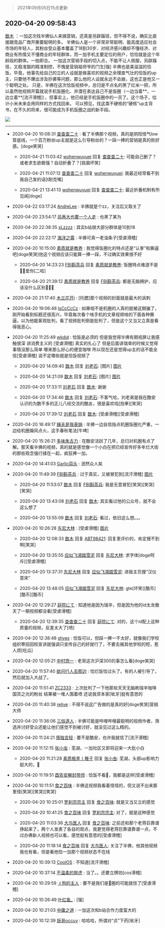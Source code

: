 > 2021年09月05日15点更新
<link rel="stylesheet" href="https://cdn.jsdelivr.net/gh/taotie6/sampleJSON@main/css/photo_show.css">


 ## 2020-04-20 09:58:43 

 [㪚木](https://www.coolapk.com/feed/18193568?shareKey=N2E5YjRjM2ZhMjM2NjEzMTc1NGM~) ：一加这次找半佛仙人来搞营销，还真是另辟蹊径，但不得不说，确实比直接跟竞品厂商开撕要聪明的多。
半佛仙人是一个非常非常聪明、能高度适应社会市场的年轻人，其粉丝受众基本覆盖了18到30岁、对经济感兴趣却不懂经济、对商业有热情又不懂商业的年轻群体，而一加手机主要定位的用户<!--break-->，恰恰就是这个年龄段的群体。一拍即合。
一加这次营销手段的切入点，不能不让人佩服，另辟蹊径，又稳准狠的精准制控，不愧是营销祖师爷的门生[强]
半佛也是美滋滋的恰饭，毕竟，他事先给自己的立的人设就是做喜欢的视频之余理直气壮的恰饭的up主，只要他不爆出涉及抄袭等问题，那么他的人设就永远不会崩，这也正是他又一个聪明之处。
只是，半佛在这次恰饭视频中，总归是不点名的黑了红米一把，所以虽然他视频开篇就说手机饭圈化、并潜在表达自己不是饭圈（一边当着**，一边立着**[流汗滑稽]），但事实上，他已经是手机饭圈中的一员了。这个场子，估计小米未来会用同样的方式找回来。
可以预见，找这类不硬核的“硬核”up主背书，在不久的将来，很可能成为手机饭圈之战的新手段。 

<div class="album">
<img class="img-item" src="http://image.coolapk.com/feed/2019/0909/23/1081091_fee9045c_3927_3132@384x223.gif" />
</div>

 ------- 

- 2020-04-20 10:08:31 [查查查二十](uid=3321309) : 看了半佛那个视频，真的是阴阳怪气low穿底线，一个百万粉丝up主就是这么引导粉丝的？一踩一捧的营销是真的败好感。[doge笑哭] 

    - 2020-04-21 11:03:42 [wohenwuyuei](uid=1096665) 回复 [查查查二十](uid=3321309): 可能自己删了？或者求生欲极强？自动折叠了？[挑眉坏笑] 

    - 2020-04-21 11:07:12 [查查查二十](uid=3321309) 回复 [wohenwuyuei](uid=1096665): 我最近经常看不到我自己发的话[t耐克嘴] 

    - 2020-04-21 13:41:13 [wohenwuyuei](uid=1096665) 回复 [查查查二十](uid=3321309): 最近折叠机制有所见闻[doge] 

- 2020-04-22 03:17:24 [AndreLee](uid=1002052) : 半佛就是个zz，关注后又取关了 

- 2020-04-20 23:54:17 [风再大也要一个人走](uid=1870992) : 也黑了某为 

- 2020-04-20 22:38:35 [xLzzzz](uid=1363343) : 其实b站很大部分群体是10到18 

- 2020-04-20 22:22:17 [海洋之露](uid=1111949) : 半佛可真一老油条子[受虐滑稽] 

- 2020-04-20 10:15:00 [素质就是教养](uid=2192928) : 我觉得饭圈化的特点还是“认爹”和撕逼吧[doge笑哭]他这个视频应该只能算一捧一踩，不过确实效果很不好 

    - 2020-04-20 14:23:23 [FBI斟茶兵](uid=2990798) 回复 [素质就是教养](uid=2192928): 饭圈特点难道不是👩👩爱你[二哈] 

    - 2020-04-20 21:39:12 [素质就是教养](uid=2192928) 回复 [FBI斟茶兵](uid=2990798): 都是无脑拥护，应该没什么区别🐶🐶🐶 

- 2020-04-20 21:17:40 [木兰花开i](uid=1143588) : [托腮]那个视频的封面就是最大的讽刺 

- 2020-04-20 19:06:48 [IsCcCcCz](uid=1309064) : 如果咱不是机圈的人真的就被这期骗了，刚开始看到标题还很高兴，毕竟每次看个啥手机的文章视频啥的下面各种撕逼，以为他能客观批判，看了视频批判倒是批判了，但是这个又当又立真是看得我恶心。 

- 2020-04-20 11:25:49 [wkdid](uid=872292) : 恰饭是必须的  但是我觉得半佛有期视屏让我感触很深  讲消费主义的  [受虐滑稽] 真实的扎心了 但是后面讲瑞幸的时候又觉得事情没那么简单  哪来那么好心的便宜咖啡  所以现在还是觉得up主的话不能全信[受虐滑稽] 说不定哪些就是恰饭视频了 

    - 2020-04-20 14:09:40 [㪚木](uid=1081091) 回复 [刘老石](uid=2738848): [图片] [图片](http://image.coolapk.com/feed/2020/0420/14/1081091_da07a2d8_2979_4243@1080x447.jpeg)

    - 2020-04-20 14:21:09 [㪚木](uid=1081091) 回复 [刘老石](uid=2738848): [图片] [图片](http://image.coolapk.com/feed/2020/0420/14/1081091_b3c1fbcd_3668_3202@1080x629.jpeg)

    - 2020-04-20 17:33:11 [刘老石](uid=2738848) 回复 [㪚木](uid=1081091): 谢谢 

    - 2020-04-20 17:34:46 [㪚木](uid=1081091) 回复 [刘老石](uid=2738848): 不客气哈，刘老弟是我在酷安认识的为数不多的正儿八经交流的酷友，很是喜欢哈[抱拳][笑哭] 

    - 2020-04-20 17:39:12 [刘老石](uid=2738848) 回复 [㪚木](uid=1081091): [受虐滑稽][受虐滑稽] 

- 2020-04-20 16:49:17 [姨夫是我表锅](uid=1751170) : 半佛一边自信指点机圈饭圈化严重，一边给机圈煽风点火，这手春秋笔法[牛啤] 

- 2020-04-20 15:26:21 [多味朱古力](uid=1614110) : 在酷安活跃了几年，总归对机圈有点了解。那天看半佛的视频，真的就是感觉像一个小白在把已经宣传好多年烂大街的那些观念强行揉在一起，疯狂捧一加。 

- 2020-04-20 14:41:03 [Garlic蒜头](uid=473445) : 泯然众人矣 

- 2020-04-20 11:49:39 [FBI斟茶兵](uid=2990798) : 过于真实，又被冒犯到[流汗滑稽] [图片](http://image.coolapk.com/feed/2020/0420/11/2990798_8c41a3ad_4577_3871@1080x1920.jpeg)

    - 2020-04-20 11:53:07 [㪚木](uid=1081091) 回复 [FBI斟茶兵](uid=2990798): 我是无意冒犯[笑哭][笑哭][笑哭] 

    - 2020-04-20 13:43:08 [刘老石](uid=2738848) 回复 [㪚木](uid=1081091): 其实看过他的公众号，就不会这么想了 

    - 2020-04-20 13:55:09 [㪚木](uid=1081091) 回复 [刘老石](uid=2738848): 看过，依旧这么想。。。 

- 2020-04-20 10:26:28 [东尼大林](uid=1612569) : [受虐滑稽] [图片](http://image.coolapk.com/feed/2020/0420/10/1612569_f518641d_9587_796@1080x803.jpeg)

    - 2020-04-20 12:08:33 [㪚木](uid=1081091) 回复 [ABT98421](uid=1530818): 回复里评价的，肯定搜不到啊[笑哭] 

    - 2020-04-20 13:35:55 [应似飞鴻踏雪泥](uid=2815939) 回复 [东尼大林](uid=1612569): 求字体[doge呵斥][受虐滑稽] 

    - 2020-04-20 13:37:31 [东尼大林](uid=1612569) 回复 [应似飞鴻踏雪泥](uid=2815939): 进我主页搜“汉仪意宋” 

    - 2020-04-20 13:48:05 [应似飞鴻踏雪泥](uid=2815939) 回复 [东尼大林](uid=1612569): gte[坏笑][酷币][酷币][酷币] 

- 2020-04-20 12:29:27 [庭院にて](uid=770303) : 知道他是因为瑞辛，但是因为他的id太龙傲天了一期视频都没看[受虐滑稽] 

    - 2020-04-20 12:39:35 [查查查二十](uid=3321309) 回复 [庭院にて](uid=770303): 对的，这个id配上这种质量的视频，反差太大了[喷] 

- 2020-04-20 12:38:48 [shyex](uid=629300) : 恰饭可以，但踩一捧一不太好，就像我们学校组织寒招回校宣讲就强调只宣传自己的好就行了，不要去揭其他学校的短，惹人烦[吃瓜] 

- 2020-04-20 12:05:21 [中村悠一](uid=626684) : 老哥这次沪深300的事怎么看[doge笑哭] 

- 2020-04-20 11:57:40 [欲问行人去那边](uid=826969) : 恰烂饭恰过头了。有的人被引导了，然后就加入大战了。 

- 2020-04-20 11:51:41 [ZC2333](uid=921715) : 上次批判了一下他那些天天无脑刷瑞辛咖啡国货之光的粉丝 结果被一堆人围着喷 还说我资本家[呲牙]挺有意思的 

- 2020-04-20 11:40:38 [relive](uid=1401589) : 不得不说这广告做的是真的好[doge笑哭]营销大师 

- 2020-04-20 11:36:06 [三俗道人](uid=3450535) : 半佛可能是哔哩哔哩最聪明的视频作者，筛选并讨好受众还能让他们感觉不到被讨好，就没见过这么精的。 

- 2020-04-20 11:24:21 [慎独言轻](uid=1639501) : 要不是酷安，也许我就信了[流汗滑稽] 

- 2020-04-20 11:12:15 [张小虫](uid=1108686) : 芜湖，一加社区又即将迎来一大批小白 

    - 2020-04-20 11:21:28 [素质极差丨稚子](uid=2773473) 回复 [张小虫](uid=1108686): 芜湖，头部up影响力挺大的，🛫 

- 2020-04-20 11:19:51 [酉告安解封带师](uid=1199540) : 恰饭不看🙈，我都是这样[受虐滑稽] 

- 2020-04-20 10:11:51 [食之百味](uid=1895976) : 半佛这视频我看着怪怪的，但又说不出来那里怪[笑哭][笑哭][笑哭] 

    - 2020-04-20 10:25:01 [罗刹宗宗主](uid=1080167) 回复 [食之百味](uid=1895976): 就是又当又立的感觉 

    - 2020-04-20 10:41:25 [食之百味](uid=1895976) 回复 [罗刹宗宗主](uid=1080167): 对了，就是这种感觉 

    - 2020-04-20 11:03:36 [大鸟医人](uid=1511304) 回复 [食之百味](uid=1895976): 之前还和那个老蒋巨靠谱挣起来了，两个人发表了各自的观点，我更觉得老蒋巨靠谱靠谱一点，不过办佛新人视频也可以看，感觉挺有意思的[受虐滑稽] 

    - 2020-04-20 11:18:14 [食之百味](uid=1895976) 回复 [大鸟医人](uid=1511304): 关注了半佛，他其他视频我也有看，但是看他恰一加那个视频状态不在线 

- 2020-04-20 10:39:13 [CoolOS](uid=1363206) : 不知道[流汗滑稽] 

- 2020-04-20 10:37:14 [不温柔的胖虎](uid=2297835) : 当了。。还要立牌坊[cos滑稽] 

- 2020-04-20 10:29:59 [ゞ狗的主人](uid=927245) : 要不是我们是🐔圈的可能就信了[受虐滑稽] 

- 2020-04-20 10:26:49 [叶红鱼_](uid=728808) : [强] 

- 2020-04-20 10:21:03 [中庸之道](uid=2894334) : 一加这次和b站合作力度蛮大的 

- 2020-04-20 10:12:39 [妖哥occuy](uid=1388591) : 哈哈哈，所谓对“贞”下药[呲牙] 

